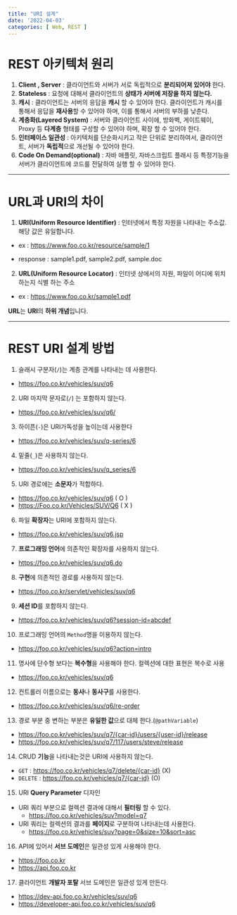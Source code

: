 ```yaml
---
title: "URI 설계"
date: '2022-04-03'
categories: [ Web, REST ]
---
```


# REST 아키텍처 원리

1. **Client , Server** : 클라이언트와 서버가 서로 독립적으로 **분리되어져 있어야** 한다.
2. **Stateless** : 요청에 대해서 클라이언트의 **상태가 서버에 저장을 하지 않는다.**
3. **캐시** : 클라이언트는 서버의 응답을 **캐시** 할 수 있어야 한다.
   클라이언트가 캐시를 통해서 응답을 **재사용**할 수 있어야 하며, 이를 통해서 서버의
   부하를 낮춘다.
4. **계층화(Layered System)** : 서버와 클라이언트 사이에, 방화벽, 게이트웨이, Proxy
   등 **다계층** 형태를 구성할 수 있어야 하며, 확장 할 수 있어야 한다.
5. **인터페이스 일관성** : 아키텍처를 단순화시키고 작은 단위로 분리하여서,
   클라이언트, 서버가 **독립적**으로 개선될 수 있어야 한다.
6. **Code On Demand(optional)** : 자바 애플릿, 자바스크립트 플래시 등 특정기능을
   서버가 클라이언트에 코드를 전달하여 실행 할 수 있어야 한다.

--- 

# URL과 URI의 차이

1. **URI(Uniform Resource Identifier)** : 인터넷에서 특정 자원을 나타내는 주소값. 해당 값은 유일합니다.

- ex : https://www.foo.co.kr/resource/sample/1

- response : sample1.pdf, sample2.pdf, sample.doc

2. **URL(Uniform Resource Locator)** : 인터넷 상에서의 자원, 파일이 어디에 위치하는지 식별 하는 주소

- ex : https://www.foo.co.kr/sample1.pdf

**URL**는 **URI**의 **하위 개념**입니다.

--- 

# REST URI 설계 방법

1. 슬래시 구분자(`/`)는 계층 관계를 나타내는 데 사용한다.

- https://foo.co.kr/vehicles/suv/q6

2. URI 마지막 문자로(`/`) 는 포함하지 않는다.

- https://foo.co.kr/vehicles/suv/q6/

3. 하이픈(`-`)은 URI가독성을 높이는데 사용한다

- https://foo.co.kr/vehicles/suv/q-series/6

4. 밑줄(`_`)은 사용하지 않는다.

- https://foo.co.kr/vehicles/suv/q_series/6

5. URI 경로에는 **소문자**가 적합하다.

- https://foo.co.kr/vehicles/suv/q6 ( O )
- https://Foo.co.kr/Vehicles/SUV/Q6 ( X )

6. 파일 **확장자**는 URI에 포함하지 않는다.

- https://foo.co.kr/vehicles/suv/q6.jsp

7. **프로그래밍 언어**에 의존적인 확장자를 사용하지 않는다.

- https://foo.co.kr/vehicles/suv/q6.do

8. **구현**에 의존적인 경로를 사용하지 않는다.

- https://foo.co.kr/servlet/vehicles/suv/q6

9. **세션 ID**를 포함하지 않는다.

- https://foo.co.kr/vehicles/suv/q6?session-id=abcdef

10. 프로그래밍 언어의 `Method`명을 이용하지 않는다.

- https://foo.co.kr/vehicles/suv/q6?action=intro

11. 명사에 단수형 보다는 **복수형**을 사용해야 한다. 컬렉션에 대한 표현은 복수로 사용

- https://foo.co.kr/vehicles/suv/q6

12. 컨트롤러 이름으로는 **동사**나 **동사구**를 사용한다.

- https://foo.co.kr/vehicles/suv/q6/re-order

13. 경로 부분 중 변하는 부분은 **유일한 값**으로 대체 한다.(`@pathVariable`)

- https://foo.co.kr/vehicles/suv/q7/{car-id}/users/{user-id}/release
- https://foo.co.kr/vehicles/suv/q7/117/users/steve/release

14. CRUD **기능**을 나타내는것은 URI에 사용하지 않는다.

- `GET` : https://foo.co.kr/vehicles/q7/delete/{car-id} (X)
- `DELETE` : https://foo.co.kr/vehicles/q7/{car-id} (O)

15. URI **Query Parameter** 디자인

- URI 쿼리 부분으로 컬렉션 결과에 대해서 **필터링** 할 수 있다.
  - https://foo.co.kr/vehicles/suv?model=q7
- URI 쿼리는 컬렉션의 결과를 **페이지**로 구분하여 나타내는데 사용한다.
  - https://foo.co.kr/vehicles/suv?page=0&size=10&sort=asc

16. API에 있어서 **서브 도메인**은 일관성 있게 사용해야 한다.

- https://foo.co.kr
- https://api.foo.co.kr

17. 클라이언트 **개발자 포탈** 서브 도메인은 일관성 있게 만든다.

- https://dev-api.foo.co.kr/vehicles/suv/q6
- https://developer-api.foo.co.kr/vehicles/suv/q6

